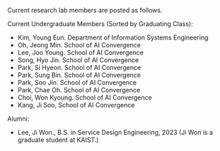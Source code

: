Current research lab members are posted as follows.


Current Undergraduate Members (Sorted by Graduating Class):

- Kim, Young Eun. Department of Information Systems Engineering
- Oh, Jeong Min. School of AI Convergence
- Lee, Joo Young. School of AI Convergence
- Song, Hyo Jin. School of AI Convergence
- Park, Si Hyeon. School of AI Convergence
- Park, Sung Bin. School of AI Convergence
- Park, Soo Jin. School of AI Convergence
- Park, Chae Oh. School of AI Convergence
- Choi, Won Kyoung. School of AI Convergence
- Kang, Ji Soo, School of AI Convergence


Alumni:

- Lee, Ji Won., B.S. in Service Design Engineering, 2023 (Ji Won is a graduate student at KAIST.)

